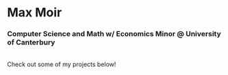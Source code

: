# Max Moir

### Computer Science and Math w/ Economics Minor @ University of Canterbury
<br>
Check out some of my projects below!
